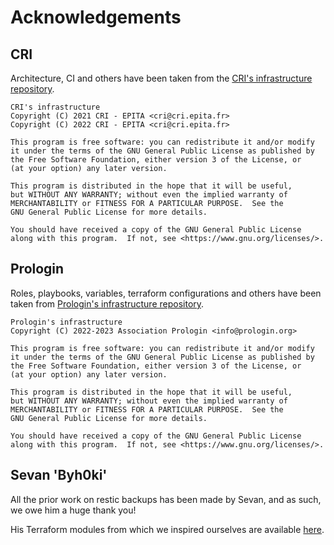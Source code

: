 # Acknowledgements

## CRI

Architecture, CI and others have been taken from the [CRI's infrastructure
repository](https://gitlab.cri.epita.fr/cri/iac/infrastructure).

```
CRI's infrastructure
Copyright (C) 2021 CRI - EPITA <cri@cri.epita.fr>
Copyright (C) 2022 CRI - EPITA <cri@cri.epita.fr>

This program is free software: you can redistribute it and/or modify
it under the terms of the GNU General Public License as published by
the Free Software Foundation, either version 3 of the License, or
(at your option) any later version.

This program is distributed in the hope that it will be useful,
but WITHOUT ANY WARRANTY; without even the implied warranty of
MERCHANTABILITY or FITNESS FOR A PARTICULAR PURPOSE.  See the
GNU General Public License for more details.

You should have received a copy of the GNU General Public License
along with this program.  If not, see <https://www.gnu.org/licenses/>.
```

## Prologin

Roles, playbooks, variables, terraform configurations and others have been
taken from [Prologin's infrastructure
repository](https://gitlab.com/prologin/tech/infra/infrastructure).

```
Prologin's infrastructure
Copyright (C) 2022-2023 Association Prologin <info@prologin.org>

This program is free software: you can redistribute it and/or modify
it under the terms of the GNU General Public License as published by
the Free Software Foundation, either version 3 of the License, or
(at your option) any later version.

This program is distributed in the hope that it will be useful,
but WITHOUT ANY WARRANTY; without even the implied warranty of
MERCHANTABILITY or FITNESS FOR A PARTICULAR PURPOSE.  See the
GNU General Public License for more details.

You should have received a copy of the GNU General Public License
along with this program.  If not, see <https://www.gnu.org/licenses/>.
```

## Sevan 'Byh0ki'

All the prior work on restic backups has been made by Sevan, and as such, we
owe him a huge thank you!

His Terraform modules from which we inspired ourselves are available
[here](https://gitlab.com/byh0ki-org/infra/terraform).
